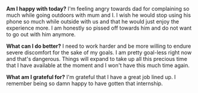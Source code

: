 **Am I happy with today?**
I'm feeling angry towards dad for complaining so much while going outdoors with mum and I. I wish he would stop using his phone so much while outside with us and that he would just enjoy the experience more. I am honestly so pissed off towards him and do not want to go out with him anymore.

**What can I do better?**
I need to work harder and be more willing to endure severe discomfort for the sake of my goals. I am pretty goal-less right now and that's dangerous. Things will expand to take up all this precious time that I have available at the moment and I won't have this much time again.

**What am I grateful for?**
I'm grateful that I have a great job lined up. I remember being so damn happy to have gotten that internship.
